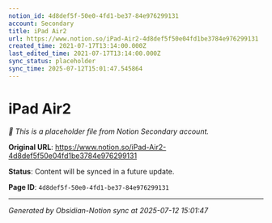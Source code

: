 ```yaml
---
notion_id: 4d8def5f-50e0-4fd1-be37-84e976299131
account: Secondary
title: iPad Air2
url: https://www.notion.so/iPad-Air2-4d8def5f50e04fd1be3784e976299131
created_time: 2021-07-17T13:14:00.000Z
last_edited_time: 2021-07-17T13:14:00.000Z
sync_status: placeholder
sync_time: 2025-07-12T15:01:47.545864
---
```


# iPad Air2

*🔄 This is a placeholder file from Notion Secondary account.*

**Original URL**: https://www.notion.so/iPad-Air2-4d8def5f50e04fd1be3784e976299131

**Status**: Content will be synced in a future update.

**Page ID**: `4d8def5f-50e0-4fd1-be37-84e976299131`

---

*Generated by Obsidian-Notion sync at 2025-07-12 15:01:47*
